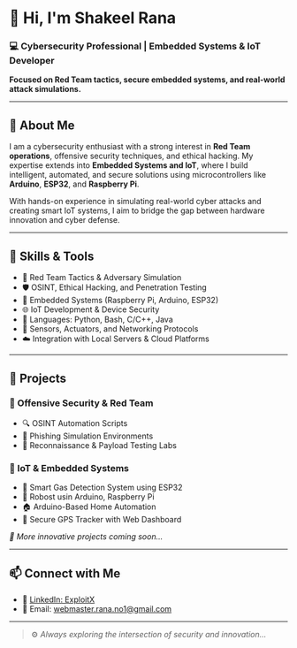 # 👋 Hi, I'm Shakeel Rana

### 💻 Cybersecurity Professional | Embedded Systems & IoT Developer  
**Focused on Red Team tactics, secure embedded systems, and real-world attack simulations.**

---

## 🧠 About Me

I am a cybersecurity enthusiast with a strong interest in **Red Team operations**, offensive security techniques, and ethical hacking. My expertise extends into **Embedded Systems and IoT**, where I build intelligent, automated, and secure solutions using microcontrollers like **Arduino**, **ESP32**, and **Raspberry Pi**.

With hands-on experience in simulating real-world cyber attacks and creating smart IoT systems, I aim to bridge the gap between hardware innovation and cyber defense.

---

## 🔧 Skills & Tools

- 🔴 Red Team Tactics & Adversary Simulation  
- 🛡️ OSINT, Ethical Hacking, and Penetration Testing  
- 🔌 Embedded Systems (Raspberry Pi, Arduino, ESP32)  
- 🌐 IoT Development & Device Security  
- 🐍 Languages: Python, Bash, C/C++, Java  
- 📶 Sensors, Actuators, and Networking Protocols  
- ☁️ Integration with Local Servers & Cloud Platforms

---

## 🚀 Projects

### 🔴 Offensive Security & Red Team
- 🔍 OSINT Automation Scripts  
- 🎯 Phishing Simulation Environments  
- 🧪 Reconnaissance & Payload Testing Labs  

### 📡 IoT & Embedded Systems
- 🛑 Smart Gas Detection System using ESP32
- 🛑  Robost usin Arduino, Raspberry Pi 
- 🏠 Arduino-Based Home Automation  
- 📍 Secure GPS Tracker with Web Dashboard  

*🚧 More innovative projects coming soon...*

---

## 📫 Connect with Me

- 🔗 [LinkedIn: ExploitX](https://www.linkedin.com/in/exploitx/)  
- 📧 Email: webmaster.rana.no1@gmail.com

---

> ⚙️ *Always exploring the intersection of security and innovation...*
